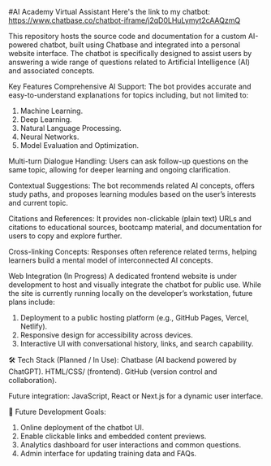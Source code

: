 #AI Academy Virtual Assistant
Here's the link to my chatbot: https://www.chatbase.co/chatbot-iframe/j2qD0LHuLymyt2cAAQzmQ 

This repository hosts the source code and documentation for a custom AI-powered chatbot, built using Chatbase and integrated into a personal website interface. The chatbot is specifically designed to assist users by answering a wide range of questions related to Artificial Intelligence (AI) and associated concepts.

Key Features
Comprehensive AI Support:
The bot provides accurate and easy-to-understand explanations for topics including, but not limited to:
1. Machine Learning.
2. Deep Learning.
3. Natural Language Processing.
4. Neural Networks.
5. Model Evaluation and Optimization.

Multi-turn Dialogue Handling:
Users can ask follow-up questions on the same topic, allowing for deeper learning and ongoing clarification.

Contextual Suggestions:
The bot recommends related AI concepts, offers study paths, and proposes learning modules based on the user’s interests and current topic.

Citations and References:
It provides non-clickable (plain text) URLs and citations to educational sources, bootcamp material, and documentation for users to copy and explore further.

Cross-linking Concepts:
Responses often reference related terms, helping learners build a mental model of interconnected AI concepts.

Web Integration (In Progress)
A dedicated frontend website is under development to host and visually integrate the chatbot for public use. While the site is currently running locally on the developer’s workstation, future plans include:
1. Deployment to a public hosting platform (e.g., GitHub Pages, Vercel, Netlify).
2. Responsive design for accessibility across devices.
3. Interactive UI with conversational history, links, and search capability.

🛠️ Tech Stack (Planned / In Use):
Chatbase (AI backend powered by ChatGPT).
HTML/CSS/ (frontend).
GitHub (version control and collaboration).

Future integration: JavaScript, React or Next.js for a dynamic user interface.

🚀 Future Development Goals:
1. Online deployment of the chatbot UI.
2. Enable clickable links and embedded content previews.
3. Analytics dashboard for user interactions and common questions.
4. Admin interface for updating training data and FAQs.
